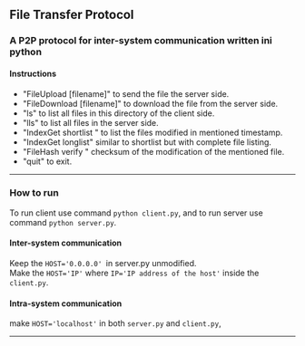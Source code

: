 ## File Transfer Protocol ##
### A P2P protocol for inter-system communication written ini python ###
#### Instructions ####
- "FileUpload [filename]" to send the file the server side.
- "FileDownload [filename]" to download the file from the server side.
- "ls" to list all files in this directory of the client side.
- "lls" to list all files in the server side.
- "IndexGet shortlist <starttimestamp> <endtimestamp>" to list the files modified in mentioned timestamp.
- "IndexGet longlist" similar to shortlist but with complete file listing.
- "FileHash verify <filename>" checksum of the modification of the mentioned file.  
- "quit" to exit.

-----------------------------------------------------
### How to run ###
To run client use command ```python client.py```, and to run server use command ```python server.py```.  
#### Inter-system communication ####
Keep the `HOST='0.0.0.0' `in server.py unmodified.  
Make the `HOST='IP'` where `IP='IP address of the host'` inside the ```client.py```.  
#### Intra-system communication ####
make `HOST='localhost'` in both `server.py` and `client.py`,

-----------------------------------------------------
